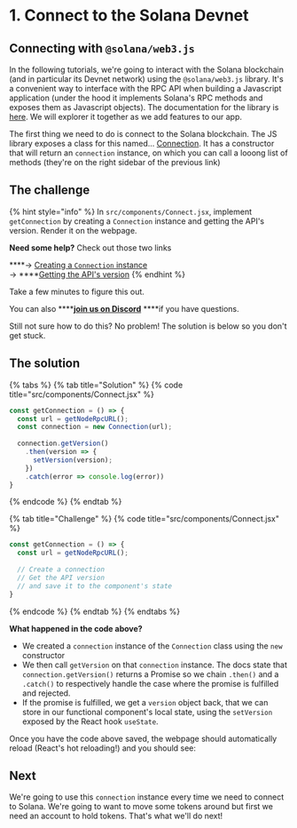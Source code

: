 # 1. Connect to the Solana Devnet

## Connecting with `@solana/web3.js`

In the following tutorials, we're going to interact with the Solana blockchain \(and in particular its Devnet network\) using the `@solana/web3.js` library. It's a convenient way to interface with the RPC API when building a Javascript application \(under the hood it implements Solana's RPC methods and exposes them as Javascript objects\). The documentation for the library is [here](https://solana-labs.github.io/solana-web3.js/). We will explorer it together as we add features to our app.

The first thing we need to do is connect to the Solana blockchain. The JS library exposes a class for this named... [Connection](https://solana-labs.github.io/solana-web3.js/classes/connection.html). It has a constructor that will return an `connection` instance, on which you can call a looong list of methods \(they're on the right sidebar of the previous link\)

## The challenge

{% hint style="info" %}
In `src/components/Connect.jsx`, implement `getConnection` by creating a `Connection` instance and getting the API's version. Render it on the webpage.

**Need some help?** Check out those two links

   ****→  [Creating a `Connection` instance](https://solana-labs.github.io/solana-web3.js/classes/connection.html#constructor)  
   →  ****[Getting the API's version](https://solana-labs.github.io/solana-web3.js/classes/connection.html#getversion)
{% endhint %}

Take a few minutes to figure this out.

You can also ****[**join us on Discord**](https://discord.gg/fszyM7K) ****if you have questions.

Still not sure how to do this? No problem! The solution is below so you don't get stuck.

## The solution

{% tabs %}
{% tab title="Solution" %}
{% code title="src/components/Connect.jsx" %}
```jsx
const getConnection = () => {
  const url = getNodeRpcURL();
  const connection = new Connection(url);
    
  connection.getVersion()
    .then(version => {
      setVersion(version);
    })
    .catch(error => console.log(error))
}
```
{% endcode %}
{% endtab %}

{% tab title="Challenge" %}
{% code title="src/components/Connect.jsx" %}
```javascript
const getConnection = () => {
  const url = getNodeRpcURL();
  
  // Create a connection
  // Get the API version
  // and save it to the component's state
}
```
{% endcode %}
{% endtab %}
{% endtabs %}

**What happened in the code above?**

* We created a `connection` instance of the `Connection` class using the `new` constructor
* We then call `getVersion` on that `connection` instance. The docs state that `connection.getVersion()` returns a Promise so we chain `.then()` and a `.catch()` to respectively handle the case where the promise is fulfilled and rejected.
* If the promise is fulfilled, we get a `version` object back, that we can store in our functional component's local state, using the `setVersion` exposed by the React hook `useState`.

Once you have the code above saved, the webpage should automatically reload \(React's hot reloading!\) and you should see:

## Next

We're going to use this `connection` instance every time we need to connect to Solana. We're going to want to move some tokens around but first we need an account to hold tokens. That's what we'll do next!

